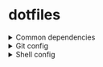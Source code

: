 # dotfiles

<details>
  <summary>Common dependencies</summary>

  ```shell
  sudo apt update

  sudo apt install -y \
      apt-transport-https \
      ca-certificates \
      curl \
      exa \
      fzf \
      git \
      gnupg-agent \
      make \
      software-properties-common \
      tig \
      tree \
      vim \
      wget \
      zip unzip \
      zsh

  curl -s "https://get.sdkman.io" | bash
  source "$HOME/.sdkman/bin/sdkman-init.sh"
  sdk version
  ```

</details>

<details>
  <summary>Git config</summary>

```shell
# git
ln -s .dotfiles/git/.gitignore_global .gitignore_global
ln -s .dotfiles/git/.gitconfig .gitconfig
```

</details>

<details>
  <summary>Shell config</summary>

```shell
# bash
ln -s .dotfiles/shell/bash/.bash_logout .bash_logout
ln -s .dotfiles/shell/bash/.bash_aliases .bash_aliases
ln -s .dotfiles/shell/bash/.bash_profile .bash_profile
ln -s .dotfiles/shell/bash/.bashrc .bashrc
ln -s .dotfiles/shell/bash/.profile .profile

# zsh
## oh-my-zsh with zim
ln -s .dotfiles/shell/zsh/.zimrc .zimrc
ln -s .dotfiles/shell/zsh/.zshrc

## oh-my-zsh with antibody
ln -s .dotfiles/shell/zsh/antibody/.zshenv .zshenv
ln -s .dotfiles/shell/zsh/antibody/.zshrc .zshrc
ln -s .dotfiles/shell/zsh/antibody/.p10k.zsh .p10k.zsh
ln -s .dotfiles/shell/zsh/antibody/.zsh_plugins.zsh .zsh_plugins.zsh
```

</details>
